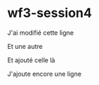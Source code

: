 # wf3-session4

J'ai modifié cette ligne

Et une autre 

Et ajouté celle là

J'ajoute encore une ligne
